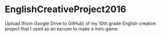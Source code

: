 # EnglishCreativeProject2016
Upload (from Google Drive to GitHub) of my 10th grade English creative project that I used as an excuse to make a mini-game
